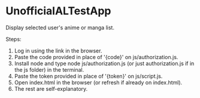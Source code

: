 # UnofficialALTestApp
Display selected user's anime or manga list.

Steps:
1. Log in using the link in the browser.
2. Paste the code provided in place of '{code}' on js/authorization.js.
3. Install node and type node js/authorization.js (or just authorization.js if in the js folder) in the terminal.
4. Paste the token provided in place of '{token}' on js/script.js.
5. Open index.html in the browser (or refresh if already on index.html).
6. The rest are self-explanatory.
